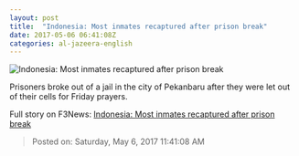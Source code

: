 ```yaml
---
layout: post
title:  "Indonesia: Most inmates recaptured after prison break"
date: 2017-05-06 06:41:08Z
categories: al-jazeera-english
---
```


![Indonesia: Most inmates recaptured after prison break](http://www.aljazeera.com/mritems/Images/2017/5/5/3054bb760dd242ea8876049da4d45e5a_18.jpg)

Prisoners broke out of a jail in the city of Pekanbaru after they were let out of their cells for Friday prayers.


Full story on F3News: [Indonesia: Most inmates recaptured after prison break](http://www.f3nws.com/n/Tq3pjC)

> Posted on: Saturday, May 6, 2017 11:41:08 AM
